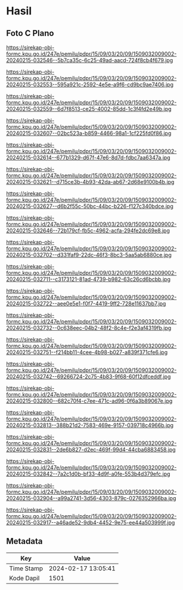 # Hasil

## Foto C Plano

https://sirekap-obj-formc.kpu.go.id/247e/pemilu/pdpr/15/09/03/20/09/1509032009002-20240215-032546--5b7ca35c-6c25-49ad-aacd-724f8cb4f679.jpg

https://sirekap-obj-formc.kpu.go.id/247e/pemilu/pdpr/15/09/03/20/09/1509032009002-20240215-032553--595a921c-2592-4e5e-a9f6-cd9bc9ae7406.jpg

https://sirekap-obj-formc.kpu.go.id/247e/pemilu/pdpr/15/09/03/20/09/1509032009002-20240215-032559--6d7f8513-ce25-4002-85dd-1c3f4fd2e49b.jpg

https://sirekap-obj-formc.kpu.go.id/247e/pemilu/pdpr/15/09/03/20/09/1509032009002-20240215-032607--02bc523a-b859-4466-98a1-1cf225fd0f86.jpg

https://sirekap-obj-formc.kpu.go.id/247e/pemilu/pdpr/15/09/03/20/09/1509032009002-20240215-032614--677b1329-d67f-47e6-8d7d-fdbc7aa6347a.jpg

https://sirekap-obj-formc.kpu.go.id/247e/pemilu/pdpr/15/09/03/20/09/1509032009002-20240215-032621--d715ce3b-4b93-42da-ab67-2d68e9100b4b.jpg

https://sirekap-obj-formc.kpu.go.id/247e/pemilu/pdpr/15/09/03/20/09/1509032009002-20240215-032627--d6b2f55c-50bc-44bc-b226-f127c340bdce.jpg

https://sirekap-obj-formc.kpu.go.id/247e/pemilu/pdpr/15/09/03/20/09/1509032009002-20240215-032646--72b179cf-fb5c-4962-acfa-294fe2dc69e8.jpg

https://sirekap-obj-formc.kpu.go.id/247e/pemilu/pdpr/15/09/03/20/09/1509032009002-20240215-032702--d331faf9-22dc-46f3-8bc3-5aa5ab6880ce.jpg

https://sirekap-obj-formc.kpu.go.id/247e/pemilu/pdpr/15/09/03/20/09/1509032009002-20240215-032711--c3173121-81ad-4739-b982-63c26cd6bcbb.jpg

https://sirekap-obj-formc.kpu.go.id/247e/pemilu/pdpr/15/09/03/20/09/1509032009002-20240215-032722--aee0e5e1-f0f7-4419-9ff2-728e11637bb7.jpg

https://sirekap-obj-formc.kpu.go.id/247e/pemilu/pdpr/15/09/03/20/09/1509032009002-20240215-032732--0c638eec-04b2-48f2-8c4e-f2e3af4319fb.jpg

https://sirekap-obj-formc.kpu.go.id/247e/pemilu/pdpr/15/09/03/20/09/1509032009002-20240215-032751--f214bb11-4cee-4b98-b027-a839f371cfe6.jpg

https://sirekap-obj-formc.kpu.go.id/247e/pemilu/pdpr/15/09/03/20/09/1509032009002-20240215-032742--69266724-2c75-4b83-9f68-60f12dfceddf.jpg

https://sirekap-obj-formc.kpu.go.id/247e/pemilu/pdpr/15/09/03/20/09/1509032009002-20240215-032800--682c70f4-c7ee-471c-ad96-0f6a3b89067e.jpg

https://sirekap-obj-formc.kpu.go.id/247e/pemilu/pdpr/15/09/03/20/09/1509032009002-20240215-032813--388b21d2-7583-469e-9157-039718c4966b.jpg

https://sirekap-obj-formc.kpu.go.id/247e/pemilu/pdpr/15/09/03/20/09/1509032009002-20240215-032831--2de6b827-d2ec-469f-99d4-44cba6883458.jpg

https://sirekap-obj-formc.kpu.go.id/247e/pemilu/pdpr/15/09/03/20/09/1509032009002-20240215-032842--7a2c1d0b-bf33-4d9f-a0fe-553b4d379efc.jpg

https://sirekap-obj-formc.kpu.go.id/247e/pemilu/pdpr/15/09/03/20/09/1509032009002-20240215-032904--a99a2741-3d56-4303-879c-0276352966ba.jpg

https://sirekap-obj-formc.kpu.go.id/247e/pemilu/pdpr/15/09/03/20/09/1509032009002-20240215-032917--a46ade52-9db4-4452-9e75-ee44a503999f.jpg


## Metadata

| Key        | Value               |
| ---------- | ------------------- |
| Time Stamp | 2024-02-17 13:05:41 |
| Kode Dapil | 1501                |



